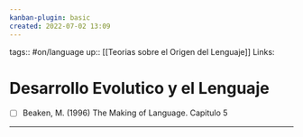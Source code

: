 ```yaml
---
kanban-plugin: basic
created: 2022-07-02 13:09
---
```

tags:: #on/language 
up:: [[Teorias sobre el Origen del Lenguaje]]
Links: 
# Desarrollo Evolutico y el Lenguaje

- [ ] Beaken, M. (1996) The Making of Language. Capitulo 5
___
